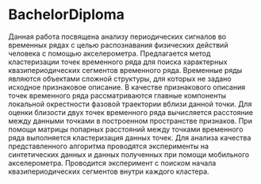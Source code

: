 # BachelorDiploma

Данная работа посвящена анализу периодических сигналов во временных рядах с целью распознавания физических действий человека с помощью акселерометра. Предлагается метод кластеризации точек временного ряда для поиска характерных квазипериодических сегментов временного ряда. Временные ряды являются объектами сложной структуры, для которых не задано исходное признаковое описание. В качестве признакового описания точек временного ряда рассматриваются главные компоненты локальной окрестности фазовой траектории вблизи данной точки. Для оценки близости двух точек временного ряда вычисляется расстояние между данными точками в построенном пространстве признаков. При помощи матрицы попарных расстояний между точками временного ряда выполняется кластеризация данных точек. Для анализа качества представленного алгоритма проводятся эксперименты на синтетических данных и данных полученных при помощи мобильного акселерометра. Проводится эксперимент с поиском начала квазипериодических сегментов внутри каждого кластера.
